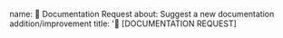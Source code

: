 name: 📖 Documentation Request
about: Suggest a new documentation addition/improvement
title: '📝 [DOCUMENTATION REQUEST] <title>'
labels: 📚 Documentation, 🤖 Needs Triage
assignees: ''

---

### 📄 Current Documentation
<!-- What is the current documentation for this? Please include any links or relevant material. -->

### 📝 Proposed Documentation
<!-- What is the proposed documentation? Give as much detail as possible. -->

### 💡 Possible Solution
<!-- If you have suggestions on the addition/improvement. -->

### 📑 Additional Context
<!-- Any additional context or information that may be relevant. -->

### 🔗 Related Issues/PRs
<!-- Any related issues or pull requests relevant for this documentation request. -->
